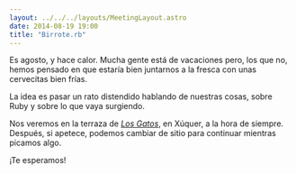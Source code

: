 ```yaml
---
layout: ../../../layouts/MeetingLayout.astro
date: 2014-08-19 19:00
title: "Birrote.rb"
---
```


Es agosto, y hace calor. Mucha gente está de vacaciones pero, los que no, hemos pensado en que estaría bien juntarnos a la fresca con unas cervecitas bien frías.

La idea es pasar un rato distendido hablando de nuestras cosas, sobre Ruby y sobre lo que vaya surgiendo.

Nos veremos en la terraza de [_Los Gatos_](http://www.gatoscafepub.com/), en Xúquer, a la hora de siempre. Después, si apetece, podemos cambiar de sitio para continuar mientras picamos algo.

¡Te esperamos!
